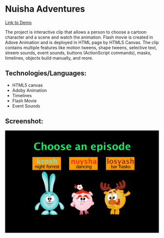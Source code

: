 # Nuisha Adventures

[Link to Demo](http://animation.alexandrpasko.com/)

The project is interactive clip that allows a person to choose a cartoon character and a scene and watch the animation. Flash movie is created in Adove Animation and is deployed in HTML page by HTML5 Canvas. The clip contains multiple features like motion tweens, shape tweens, selective text, streem sounds, event sounds, buttons (ActionScript commands), masks, timelines, objects build manually, and more.

## Technologies/Languages:
* HTML5 canvas
* Adoby Animation
* Timelines
* Flash Movie
* Event Sounds

## Screenshot:
![Screenshot of layout](screenshot.jpg)
